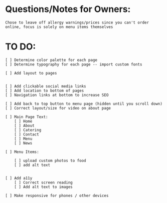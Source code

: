 # Questions/Notes for Owners:
   
    Chose to leave off allergy warnings/prices since you can't order online, focus is solely on menu items themselves 



# TO DO:

    [ ] Determine color palette for each page
    [ ] Determine typography for each page -- import custom fonts

    [ ] Add layout to pages 


    [ ] Add clickable social media links
    [ ] Add location to bottom of pages
    [ ] Navigation links at bottom to increase SEO
    
    [ ] Add back to top button to menu page (hidden until you scroll down)
    [ ] Correct layout/size for video on about page

    [ ] Main Page Text:
        [ ] Home 
        [ ] About
        [ ] Catering
        [ ] Contact
        [ ] Menu
        [ ] News

    [ ] Menu Items:

        [ ] upload custom photos to food 
        [ ] add alt text

 
    [ ] Add a11y
        [ ] Correct screen reading
        [ ] Add alt text to images

    [ ] Make responsive for phones / other devices